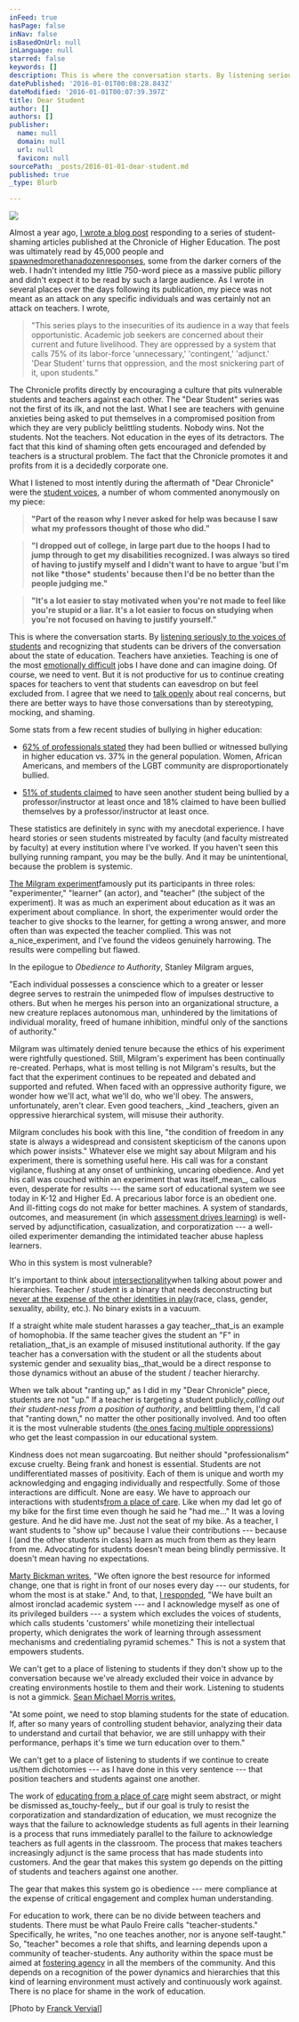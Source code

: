```yaml
---
inFeed: true
hasPage: false
inNav: false
isBasedOnUrl: null
inLanguage: null
starred: false
keywords: []
description: This is where the conversation starts. By listening seriously to the voices of students and recognizing that students can be drivers of the conversation about the state of education.
datePublished: '2016-01-01T00:08:28.843Z'
dateModified: '2016-01-01T00:07:39.397Z'
title: Dear Student
author: []
authors: []
publisher:
  name: null
  domain: null
  url: null
  favicon: null
sourcePath: _posts/2016-01-01-dear-student.md
published: true
_type: Blurb

---
```

![](https://the-grid-user-content.s3-us-west-2.amazonaws.com/78e997bc-25de-4340-9fd7-87f850726e11.jpg)

Almost a year ago, [I wrote a blog post][0] responding to a series of student-shaming articles published at the Chronicle of Higher Education. The post was ultimately read by 45,000 people and [spawned][1][more][2][than][3][a][4][dozen][5][responses][6], some from the darker corners of the web. I hadn't intended my little 750-word piece as a massive public pillory and didn't expect it to be read by such a large audience. As I wrote in several places over the days following its publication, my piece was not meant as an attack on any specific individuals and was certainly not an attack on teachers. I wrote,

> "This series plays to the insecurities of its audience in a way that feels opportunistic. Academic job seekers are concerned about their current and future livelihood. They are oppressed by a system that calls 75% of its labor-force 'unnecessary,' 'contingent,' 'adjunct.' 'Dear Student' turns that oppression, and the most snickering part of it, upon students."

The Chronicle profits directly by encouraging a culture that pits vulnerable students and teachers against each other. The "Dear Student" series was not the first of its ilk, and not the last. What I see are teachers with genuine anxieties being asked to put themselves in a compromised position from which they are very publicly belittling students. Nobody wins. Not the students. Not the teachers. Not education in the eyes of its detractors. The fact that this kind of shaming often gets encouraged and defended by teachers is a structural problem. The fact that the Chronicle promotes it and profits from it is a decidedly corporate one.

What I listened to most intently during the aftermath of "Dear Chronicle" were the [student voices][7], a number of whom commented anonymously on my piece:

> **"Part of the reason why I never asked for help was because I saw what my professors thought of those who did."**

> **"I dropped out of college, in large part due to the hoops I had to jump through to get my disabilities recognized. I was always so tired of having to justify myself and I didn't want to have to argue 'but I'm not like \*those\* students' because then I'd be no better than the people judging me."**

> **"It's a lot easier to stay motivated when you're not made to feel like you're stupid or a liar. It's a lot easier to focus on studying when you're not focused on having to justify yourself."**

This is where the conversation starts. By [listening seriously to the voices of students][8] and recognizing that students can be drivers of the conversation about the state of education. Teachers have anxieties. Teaching is one of the most [emotionally difficult][9] jobs I have done and can imagine doing. Of course, we need to vent. But it is not productive for us to continue creating spaces for teachers to vent that students can eavesdrop on but feel excluded from. I agree that we need to [talk openly][10] about real concerns, but there are better ways to have those conversations than by stereotyping, mocking, and shaming.

Some stats from a few recent studies of bullying in higher education:

* [62% of professionals stated][11] they had been bullied or witnessed bullying in higher education vs. 37% in the general population. Women, African Americans, and members of the LGBT community are disproportionately bullied.

* [51% of students claimed][12] to have seen another student being bullied by a professor/instructor at least once and 18% claimed to have been bullied themselves by a professor/instructor at least once.

These statistics are definitely in sync with my anecdotal experience. I have heard stories or seen students mistreated by faculty (and faculty mistreated by faculty) at every institution where I've worked. If you haven't seen this bullying running rampant, you may be the bully. And it may be unintentional, because the problem is systemic.

[The Milgram experiment][13]famously put its participants in three roles: "experimenter," "learner" (an actor), and "teacher" (the subject of the experiment). It was as much an experiment about education as it was an experiment about compliance. In short, the experimenter would order the teacher to give shocks to the learner, for getting a wrong answer, and more often than was expected the teacher complied. This was not a_nice_experiment, and I've found the videos genuinely harrowing. The results were compelling but flawed.

In the epilogue to _Obedience to Authority_, Stanley Milgram argues,

"Each individual possesses a conscience which to a greater or lesser degree serves to restrain the unimpeded flow of impulses destructive to others. But when he merges his person into an organizational structure, a new creature replaces autonomous man, unhindered by the limitations of individual morality, freed of humane inhibition, mindful only of the sanctions of authority."

Milgram was ultimately denied tenure because the ethics of his experiment were rightfully questioned. Still, Milgram's experiment has been continually re-created. Perhaps, what is most telling is not Milgram's results, but the fact that the experiment continues to be repeated and debated and supported and refuted. When faced with an oppressive authority figure, we wonder how we'll act, what we'll do, who we'll obey. The answers, unfortunately, aren't clear. Even good teachers, _kind _teachers, given an oppressive hierarchical system, will misuse their authority.

Milgram concludes his book with this line, "the condition of freedom in any state is always a widespread and consistent skepticism of the canons upon which power insists." Whatever else we might say about Milgram and his experiment, there is something useful here. His call was for a constant vigilance, flushing at any onset of unthinking, uncaring obedience. And yet his call was couched within an experiment that was itself_mean_, callous even, desperate for results --- the same sort of educational system we see today in K-12 and Higher Ed. A precarious labor force is an obedient one. And ill-fitting cogs do not make for better machines. A system of standards, outcomes, and measurement (in which [assessment drives learning][14]) is well-served by adjunctification, casualization, and corporatization --- a well-oiled experimenter demanding the intimidated teacher abuse hapless learners.

Who in this system is most vulnerable?

It's important to think about [intersectionality][15]when talking about power and hierarchies. Teacher / student is a binary that needs deconstructing but [never at the expense of the other identities in play][16](race, class, gender, sexuality, ability, etc.). No binary exists in a vacuum.

If a straight white male student harasses a gay teacher,_that_is an example of homophobia. If the same teacher gives the student an "F" in retaliation,_that_is an example of misused institutional authority. If the gay teacher has a conversation with the student or all the students about systemic gender and sexuality bias,_that_would be a direct response to those dynamics without an abuse of the student / teacher hierarchy.

When we talk about "ranting up," as I did in my "Dear Chronicle" piece, students are not "up." If a teacher is targeting a student publicly,_calling out their student-ness from a position of authority_, and belittling them, I'd call that "ranting down," no matter the other positionally involved. And too often it is the most vulnerable students ([the ones facing multiple oppressions][17]) who get the least compassion in our educational system.

Kindness does not mean sugarcoating. But neither should "professionalism" excuse cruelty. Being frank and honest is essential. Students are not undifferentiated masses of positivity. Each of them is unique and worth my acknowledging and engaging individually and respectfully. Some of those interactions are difficult. None are easy. We have to approach our interactions with students[from a place of care][18]. Like when my dad let go of my bike for the first time even though he said he "had me..." It was a loving gesture. And he did have me. Just not the seat of my bike. As a teacher, I want students to "show up" because I value their contributions --- because I (and the other students in class) learn as much from them as they learn from me. Advocating for students doesn't mean being blindly permissive. It doesn't mean having no expectations.

[Marty Bickman writes][19], "We often ignore the best resource for informed change, one that is right in front of our noses every day --- our students, for whom the most is at stake." And, to that, [I responded][20], "We have built an almost ironclad academic system --- and I acknowledge myself as one of its privileged builders --- a system which excludes the voices of students, which calls students 'customers' while monetizing their intellectual property, which denigrates the work of learning through assessment mechanisms and credentialing pyramid schemes." This is not a system that empowers students.

We can't get to a place of listening to students if they don't show up to the conversation because we've already excluded their voice in advance by creating environments hostile to them and their work. Listening to students is not a gimmick. [Sean Michael Morris writes][21],

"At some point, we need to stop blaming students for the state of education. If, after so many years of controlling student behavior, analyzing their data to understand and curtail that behavior, we are still unhappy with their performance, perhaps it's time we turn education over to them."

We can't get to a place of listening to students if we continue to create us/them dichotomies --- as I have done in this very sentence --- that position teachers and students against one another.

The work of [educating from a place of care][22] might seem abstract, or might be dismissed as_touchy-feely_, but if our goal is truly to resist the corporatization and standardization of education, we must recognize the ways that the failure to acknowledge students as full agents in their learning is a process that runs immediately parallel to the failure to acknowledge teachers as full agents in the classroom. The process that makes teachers increasingly adjunct is the same process that has made students into customers. And the gear that makes this system go depends on the pitting of students and teachers against one another.

The gear that makes this system go is obedience --- mere compliance at the expense of critical engagement and complex human understanding.

For education to work, there can be no divide between teachers and students. There must be what Paulo Freire calls "teacher-students." Specifically, he writes, "no one teaches another, nor is anyone self-taught." So, "teacher" becomes a role that shifts, and learning depends upon a community of teacher-students. Any authority within the space must be aimed at [fostering agency][23] in all the members of the community. And this depends on a recognition of the power dynamics and hierarchies that this kind of learning environment must actively and continuously work against. There is no place for shame in the work of education.

\[Photo by [Franck Vervial][24]\]

[0]: http://jessestommel.com/dear-chronicle-why-i-will-no-longer-write-for-vitae/
[1]: https://www.insidehighered.com/blogs/gradhacker/venting-about-students-punching-or-down
[2]: https://storify.com/kelly_j_baker/some-thoughts-on-dear-students
[3]: https://chroniclevitae.com/news/935-dear-student-how-about-dear-provost
[4]: http://www.stevenlberg.info/blog/a-149/
[5]: http://www.balancingjane.com/2015/03/if-we-dont-believe-in-our-students.html
[6]: http://www.thetattooedprof.com/archives/306
[7]: http://www.weareteachers.com/blogs/post/2015/02/18/what-teachers-really-need-to-hear
[8]: http://www.hybridpedagogy.com/journal/listening-for-student-voices/
[9]: http://judgmentalobserver.com/2015/01/21/oh-captain-my-therapist/
[10]: http://www.hybridpedagogy.com/journal/open-letter-students/
[11]: http://www.amazon.com/Bully-Ivory-Tower-Aggression-Incivility/dp/0988478226
[12]: http://digitalcommons.uri.edu/theses/9/
[13]: https://en.wikipedia.org/wiki/Milgram_experiment
[14]: http://www.hybridpedagogy.com/announcements/mmdu-prefer/
[15]: https://storify.com/vanhoesenj/higher-ed-rant-of-the-day-student-shaming?utm_content=storify-pingback&awesm=sfy.co_s0AeX&utm_source=t.co&utm_medium=sfy.co-twitter&utm_campaign=
[16]: https://chroniclevitae.com/news/654-when-the-whole-classroom-is-white-except-for-the-professor
[17]: http://www.nytimes.com/2015/12/04/opinion/hungry-homeless-and-in-college.html?_r=0
[18]: http://www.hybridpedagogy.com/journal/pedagogy-of-care-gone-massive/
[19]: http://www.outreachawards.colorado.edu/pdf/service_learning_article.pdf
[20]: http://www.disruptingdh.com/the-public-digital-humanities/
[21]: https://l.facebook.com/l.php?u=http%3A%2F%2Fwww.seanmichaelmorris.com%2Fblog%2F2015%2F12%2F14%2Fcollegiality-as-pedagogy-a-response-to-ron-srigley&h=oAQGPQWq_
[22]: http://www.hybridpedagogy.com/announcements/mmcp-radical-pedagogies-pedagogies-care/
[23]: http://www.hybridpedagogy.com/journal/trust-agency-connected-learning/
[24]: https://www.flickr.com/photos/vervial/ "Go to Franck Vervial's photostream"